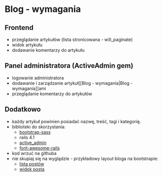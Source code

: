 # Blog - wymagania

## Frontend

* przeglądanie artykułów (lista stronicowana - will_paginate)
* widok artykułu
* dodawanie komentarzy do artykułu

## Panel administratora (ActiveAdmin gem)

* logowanie administratora
* dodawanie i zarządzanie artykuł[[Blog - wymagania|Blog - wymagania]]ami
* przeglądanie komentarzy do artykułów

## Dodatkowo

* każdy artykuł powinien posiadać nazwę, treść, tagi i kategorię. 
* biblioteki do skorzystania:
	* [bootstrap-sass](https://github.com/twbs/bootstrap-sass)
	* rails 4.1
	* [active_admin](http://activeadmin.info/)
	* [font-awesome-rails](https://github.com/bokmann/font-awesome-rails)
* kod wrzuć na githuba
* nie skupiaj się na wyglądzie - przykładowy layout bloga na bootstrapie:
	* [lista postów](http://startbootstrap.com/blog-home)
	* [widok posta](http://startbootstrap.com/blog-post)
